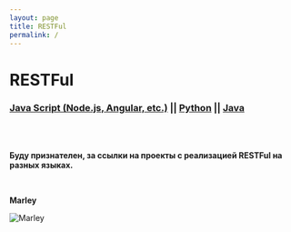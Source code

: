 ```yaml
---
layout: page
title: RESTFul
permalink: /
---
```


# RESTFul


<h3>
    <a href="/js/">Java Script (Node.js, Angular, etc.)</a> ||
    <a href="/python/">Python</a> ||
    <a href="http://ws.javadev.ru">Java</a>
</h3>



<br/>
<br/>

**Буду признателен, за ссылки на проекты с реализацией RESTFul на разных языках.**

<br/>

**Marley** <br/>

![Marley](http://img.fotografii.org/a3333333mail.gif "Marley")
